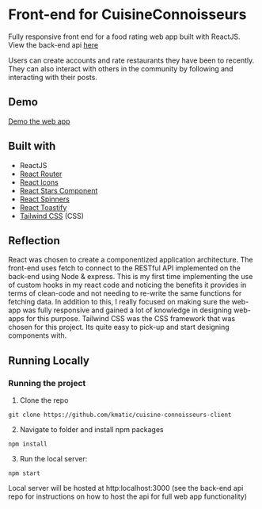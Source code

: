 # Front-end for CuisineConnoisseurs

Fully responsive front end for a food rating web app built with ReactJS. View the back-end api [here](https://github.com/kmatic/cuisine-connoisseurs-api)

Users can create accounts and rate restaurants they have been to recently. They can also interact with others in the community by following and interacting with their posts.

## Demo

[Demo the web app](https://cuisineconnoisseurs.onrender.com)

## Built with

- ReactJS
- [React Router](https://reactrouter.com/en/main/start/overview)
- [React Icons](https://react-icons.github.io/react-icons/)
- [React Stars Component](https://www.npmjs.com/package/react-rating-stars-component)
- [React Spinners](https://www.npmjs.com/package/react-spinners)
- [React Toastify](https://www.npmjs.com/package/react-toastify)
- [Tailwind CSS](https://tailwindcss.com/) (CSS)

## Reflection

React was chosen to create a componentized application architecture. The front-end uses fetch to connect to the RESTful API implemented on the back-end using Node & express. This is my first time implementing the use of custom hooks in my react code and noticing the benefits it provides in terms of clean-code and not needing to re-write the same functions for fetching data. In addition to this, I really focused on making sure the web-app was fully responsive and gained a lot of knowledge in designing web-apps for this purpose. Tailwind CSS was the CSS framework that was chosen for this project. Its quite easy to pick-up and start designing components with.

## Running Locally

### Running the project

1. Clone the repo

```
git clone https://github.com/kmatic/cuisine-connoisseurs-client
```

2. Navigate to folder and install npm packages

```
npm install
```

3. Run the local server: 

```
npm start
```

Local server will be hosted at http:localhost:3000 (see the back-end api repo for instructions on how to host the api for full web app functionality)
